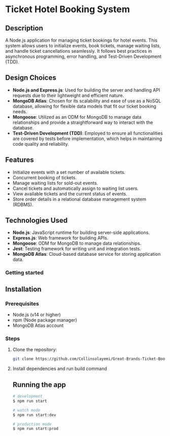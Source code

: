 # Ticket Hotel Booking System

## Description
A Node.js application for managing ticket bookings for hotel events. This system allows users to initialize events, book tickets, manage waiting lists, and handle ticket cancellations seamlessly. It follows best practices in asynchronous programming, error handling, and Test-Driven Development (TDD).

## Design Choices
- **Node.js and Express.js**: Used for building the server and handling API requests due to their lightweight and efficient nature.
- **MongoDB Atlas**: Chosen for its scalability and ease of use as a NoSQL database, allowing for flexible data models that fit our ticket booking needs.
- **Mongoose**: Utilized as an ODM for MongoDB to manage data relationships and provide a straightforward way to interact with the database.
- **Test-Driven Development (TDD)**: Employed to ensure all functionalities are covered by tests before implementation, which helps in maintaining code quality and reliability.

## Features
- Initialize events with a set number of available tickets.
- Concurrent booking of tickets.
- Manage waiting lists for sold-out events.
- Cancel tickets and automatically assign to waiting list users.
- View available tickets and the current status of events.
- Store order details in a relational database management system (RDBMS).

## Technologies Used
- **Node.js**: JavaScript runtime for building server-side applications.
- **Express.js**: Web framework for building APIs.
- **Mongoose**: ODM for MongoDB to manage data relationships.
- **Jest**: Testing framework for writing unit and integration tests.
- **MongoDB Atlas**: Cloud-based database service for storing application data.



### Getting started

## Installation

### Prerequisites
- Node.js (v14 or higher)
- npm (Node package manager)
- MongoDB Atlas account

### Steps
1. Clone the repository:

   ```bash
   git clone https://github.com/Collinsolayemi/Great-Brands-Ticket-Booking.git


2. Install dependencies and run build command 
   
   ## Running the app

   ```bash
   # development
   $ npm run start

   # watch mode
   $ npm run start:dev

   # production mode
   $ npm run start:prod
   ```
